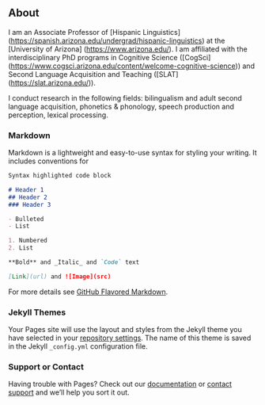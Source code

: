 ## About

I am an Associate Professor of [Hispanic Linguistics] (https://spanish.arizona.edu/undergrad/hispanic-linguistics) at the [University of Arizona] (https://www.arizona.edu/). I am affiliated with the interdisciplinary PhD programs in Cognitive Science ([CogSci] (https://www.cogsci.arizona.edu/content/welcome-cognitive-science)) and Second Language Acquisition and Teaching ([SLAT] (https://slat.arizona.edu/)).

I conduct research in the following fields: bilingualism and adult second language acquisition, phonetics & phonology, speech production and perception, lexical processing.

### Markdown

Markdown is a lightweight and easy-to-use syntax for styling your writing. It includes conventions for

```markdown
Syntax highlighted code block

# Header 1
## Header 2
### Header 3

- Bulleted
- List

1. Numbered
2. List

**Bold** and _Italic_ and `Code` text

[Link](url) and ![Image](src)
```

For more details see [GitHub Flavored Markdown](https://guides.github.com/features/mastering-markdown/).

### Jekyll Themes

Your Pages site will use the layout and styles from the Jekyll theme you have selected in your [repository settings](https://github.com/simonet/simonet.github.io/settings). The name of this theme is saved in the Jekyll `_config.yml` configuration file.

### Support or Contact

Having trouble with Pages? Check out our [documentation](https://help.github.com/categories/github-pages-basics/) or [contact support](https://github.com/contact) and we’ll help you sort it out.
